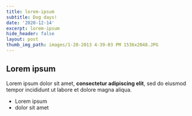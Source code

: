 ```yaml
---
title: lorem-ipsum
subtitle: Dog days!
date: '2020-12-14'
excerpt: lorem-ipsum
hide_header: false
layout: post
thumb_img_path: images/1-20-2013 4-39-03 PM 1536x2048.JPG
---
```

## Lorem ipsum

Lorem ipsum dolor sit amet, **consectetur adipiscing elit**, sed do eiusmod tempor incididunt ut labore et dolore magna aliqua.

- Lorem ipsum
- dolor sit amet